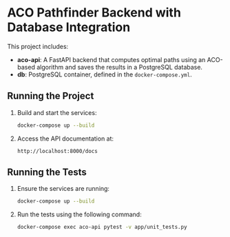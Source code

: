 # ACO Pathfinder Backend with Database Integration

This project includes:
- **aco-api**: A FastAPI backend that computes optimal paths using an ACO-based algorithm and saves the results in a PostgreSQL database.
- **db**: PostgreSQL container, defined in the `docker-compose.yml`.

## Running the Project

1. Build and start the services:
   ```bash
   docker-compose up --build
   ```

2. Access the API documentation at:
   ```
   http://localhost:8000/docs
   ```

## Running the Tests

1. Ensure the services are running:
   ```bash
   docker-compose up --build
   ```

2. Run the tests using the following command:
   ```bash
   docker-compose exec aco-api pytest -v app/unit_tests.py
   ```
